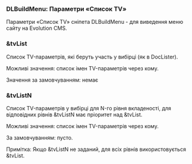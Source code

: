 
<meta http-equiv="Content-Type" content="text/html; charset=utf-8">
<h3>DLBuildMenu: Параметри «Список TV» </h3> 
Параметри «Список TV» cніпета DLBuildMenu - для виведення меню сайту на Evolution CMS.	
<br>
<h3 class="sub-header text-bold">&amp;tvList</h3>
<p>Список TV-параметрів, які беруть участь у вибірці (як в DocLister).</p>
<p>Можливі значення: список імен TV-параметрів через кому.</p>
<p>Значення за замовчуванням: немає</p>
<h3 class="sub-header text-bold">&amp;tvListN</h3>
<p>Список TV-параметрів у вибірці для N-го рівня вкладеності, для відповідних рівнів &amp;tvListN має пріоритет над &amp;tvList.</p>
<p>Можливі значення: список імен TV-параметрів через кому.</p>
<p>За замовчуванням: пусто.</p>
<p>Примітка: Якщо &amp;tvListN не заданий, для всіх рівнів використовується &amp;tvList.</p>
